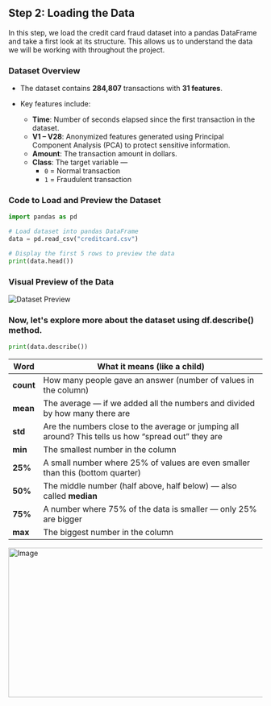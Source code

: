 
## Step 2: Loading the Data

In this step, we load the credit card fraud dataset into a pandas DataFrame and take a first look at its structure. This allows us to understand the data we will be working with throughout the project.

### Dataset Overview

- The dataset contains **284,807** transactions with **31 features**.
- Key features include:

  - **Time**: Number of seconds elapsed since the first transaction in the dataset.
  - **V1 – V28**: Anonymized features generated using Principal Component Analysis (PCA) to protect sensitive information.
  - **Amount**: The transaction amount in dollars.
  - **Class**: The target variable —  
    - `0` = Normal transaction  
    - `1` = Fraudulent transaction

### Code to Load and Preview the Dataset

```python
import pandas as pd

# Load dataset into pandas DataFrame
data = pd.read_csv("creditcard.csv")

# Display the first 5 rows to preview the data
print(data.head())
````

### Visual Preview of the Data

![Dataset Preview](https://github.com/user-attachments/assets/7e46dd11-5f6b-4912-931e-b3097d23ba0c)

### Now, let's explore more about the dataset using df.describe() method.
```python
print(data.describe())
````

| Word      | What it means (like a child)                                                                        |
| --------- | --------------------------------------------------------------------------------------------------- |
| **count** | How many people gave an answer (number of values in the column)                                     |
| **mean**  | The average — if we added all the numbers and divided by how many there are                         |
| **std**   | Are the numbers close to the average or jumping all around? This tells us how “spread out” they are |
| **min**   | The smallest number in the column                                                                   |
| **25%**   | A small number where 25% of values are even smaller than this (bottom quarter)                      |
| **50%**   | The middle number (half above, half below) — also called **median**                                 |
| **75%**   | A number where 75% of the data is smaller — only 25% are bigger                                     |
| **max**   | The biggest number in the column                                                                    |


<img width="1000" height="297" alt="Image" src="https://github.com/user-attachments/assets/39aec91b-3c6f-4727-8acc-54d9e40122f3" />
